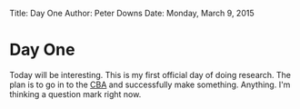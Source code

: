 Title: Day One
Author: Peter Downs
Date: Monday, March 9, 2015

# Day One

Today will be interesting. This is my first official day of doing research. The
plan is to go in to the [CBA](cba.mit.edu) and successfully make something.
Anything. I'm thinking a question mark right now.
